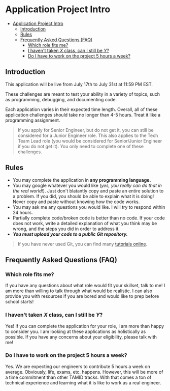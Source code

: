 # Application Project Intro

- [Application Project Intro](#application-project-intro)
  * [Introduction](#introduction)
  * [Rules](#rules)
  * [Frequently Asked Questions (FAQ)](#frequently-asked-questions--faq-)
    + [Which role fits me?](#which-role-fits-me-)
    + [I haven't taken *X* class, can I still be *Y*?](#i-haven-t-taken--x--class--can-i-still-be--y--)
    + [Do I have to work on the project 5 hours a week?](#do-i-have-to-work-on-the-project-5-hours-a-week-)


## Introduction    
This application will be live from July 17th to July 31st at 11:59 PM EST.

These challenges are meant to test your ability in a variety of topics, such as programming, debugging, and documenting code.

Each application varies in their expected time length. Overall, all of these
application challenges should take no longer than 4-5 hours. Treat it like a
programming assignment.

> If you apply for Senior Engineer, but do not get it, you can still be
considered for a Junior Engineer role. This also applies to the Tech Team Lead
role (you would be considered for Senior/Junior Engineer if you do not get it).
You only need to complete one of these challenges.

## Rules
* You may complete the application in **any programming language.**
* You may google whatever you would like (*yes, you really can do that in the
real world!*). Just don't blatantly copy and paste an entire solution to a
problem. If you did, you should be able to explain what it is doing! Never copy
and paste without knowing how the code works.
* You may ask me any questions you would like. I will try to respond within
24 hours.
* Partially complete code/broken code is better than no code. If your code does
not work, write a detailed explanation of what you think may be wrong, and the
steps you did in order to address it.
* ***You must upload your code to a public Git repository.***
> If you have never used Git, you can find many
[tutorials online](https://blog.udacity.com/2015/06/a-beginners-git-github-tutorial.html).


## Frequently Asked Questions (FAQ)

### Which role fits me?
If you have any questions about what role would fit your skillset, talk to me!
I am more than willing to talk through what would be realistic. I can also
provide you with resources if you are bored and would like to prep before
school starts!

### I haven't taken *X* class, can I still be *Y*?
Yes! If you can complete the application for your role, I am more than happy
to consider you. I am looking at these applications as holistically as possible.
If you have any concerns about your eligibility, please talk with me!

### Do I have to work on the project 5 hours a week?
Yes. We are expecting our engineers to contribute 5 hours a week on average.
Obviously, life, exams, etc. happens. However, this will be more of a time
commitment than other TAMID tracks. With that comes a ton of technical
experience and learning what it is like to work as a real engineer.
